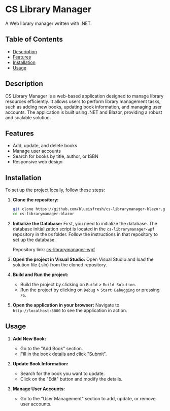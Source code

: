 # CS Library Manager

A Web library manager written with .NET.

## Table of Contents

- [Description](#description)
- [Features](#features)
- [Installation](#installation)
- [Usage](#usage)

## Description

CS Library Manager is a web-based application designed to manage library resources efficiently. It allows users to perform library management tasks, such as adding new books, updating book information, and managing user accounts. The application is built using .NET and Blazor, providing a robust and scalable solution.

## Features

- Add, update, and delete books
- Manage user accounts
- Search for books by title, author, or ISBN
- Responsive web design

## Installation

To set up the project locally, follow these steps:

1. **Clone the repository:**
   ```bash
   git clone https://github.com/blueisfresh/cs-librarymanager-blazor.git
   cd cs-librarymanager-blazor
   ```

2. **Initialize the Database:**
   First, you need to initialize the database. The database initialization script is located in the `cs-librarymanager-wpf` repository in the `DB` folder. Follow the instructions in that repository to set up the database.

   Repository link: [cs-librarymanager-wpf](https://github.com/blueisfresh/cs-librarymanager-wpf)

3. **Open the project in Visual Studio:**
   Open Visual Studio and load the solution file (.sln) from the cloned repository.

4. **Build and Run the project:**
   - Build the project by clicking on `Build` > `Build Solution`.
   - Run the project by clicking on `Debug` > `Start Debugging` or pressing `F5`.

5. **Open the application in your browser:**
   Navigate to `http://localhost:5000` to see the application in action.

## Usage

1. **Add New Book:**
   - Go to the "Add Book" section.
   - Fill in the book details and click "Submit".

2. **Update Book Information:**
   - Search for the book you want to update.
   - Click on the "Edit" button and modify the details.

3. **Manage User Accounts:**
   - Go to the "User Management" section to add, update, or remove user accounts.
